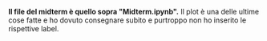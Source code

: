 **Il file del midterm è quello sopra "Midterm.ipynb".**
Il plot è una delle ultime cose fatte e ho dovuto consegnare subito e purtroppo non ho inserito le rispettive label. 
